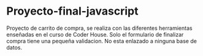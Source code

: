 # Proyecto-final-javascript

Proyecto de carrito de compra, se realiza con las diferentes herramientas enseñadas en el curso de Coder House.
Solo el formulario de finalizar compra tiene una pequeña validacion.
No esta enlazado a ninguna base de datos.